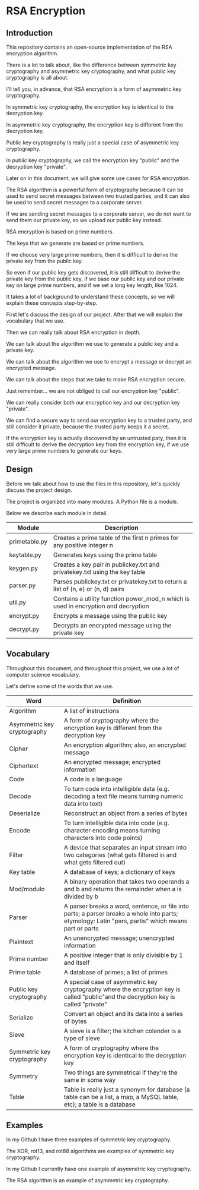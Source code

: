 # RSA Encryption

## Introduction

This repository contains an open-source implementation of the RSA encryption algorithm.

There is a lot to talk about, like the difference between symmetric key cryptography and asymmetric key cryptography, and what public key cryptography is all about.

I'll tell you, in advance, that RSA encryption is a form of asymmetric key cryptography.

In symmetric key cryptography, the encryption key is identical to the decryption key.

In asymmetric key cryptography, the encryption key is different from the decryption key.

Public key cryptography is really just a special case of asymmetric key cryptography.

In public key cryptography, we call the encryption key "public" and the decryption key "private".

Later on in this document, we will give some use cases for RSA encryption.

The RSA algorithm is a powerful form of cryptography because it can be used to send secret messages between two trusted parties, and it can also be used to send secret messages to a corporate server.

If we are sending secret messages to a corporate server, we do not want to send them our private key, so we upload our public key instead.

RSA encryption is based on prime numbers.

The keys that we generate are based on prime numbers.

If we choose very large prime numbers, then it is difficult to derive the private key from the public key.

So even if our public key gets discovered, it is still difficult to derive the private key from the public key, if we base our public key and our private key on large prime numbers, and if we set a long key length, like 1024.

It takes a lot of background to understand these concepts, so we will explain these concepts step-by-step.

First let's discuss the design of our project. After that we will explain the vocabulary that we use.

Then we can really talk about RSA encryption in depth.

We can talk about the algorithm we use to generate a public key and a private key.

We can talk about the algorithm we use to encrypt a message or decrypt an encrypted message.

We can talk about the steps that we take to make RSA encryption secure.

Just remember... we are not obliged to call our encryption key "public".

We can really consider both our encryption key and our decryption key "private".

We can find a secure way to send our encryption key to a trusted party, and still consider it private, because the trusted party keeps it a secret.

If the encryption key is actually discovered by an untrusted paty, then it is still difficult to derive the decryption key from the encryption key, if we use very large prime numbers to generate our keys.

## Design

Before we talk about how to use the files in this repository, let's quickly discuss the project design.

The project is organized into many modules. A Python file is a module.

Below we describe each module in detail.

Module | Description
------ | -----------
primetable.py | Creates a prime table of the first n primes for any positive integer n
keytable.py | Generates keys using the prime table
keygen.py | Creates a key pair in publickey.txt and privatekey.txt using the key table
parser.py | Parses publickey.txt or privatekey.txt to return a list of (n, e) or (n, d) pairs
util.py | Contains a utility function power_mod_n which is used in encryption and decryption
encrypt.py | Encrypts a message using the public key
decrypt.py | Decrypts an encrypted message using the private key

## Vocabulary

Throughout this document, and throughout this project, we use a lot of computer science vocabulary.

Let's define some of the words that we use.

Word | Definition
---- | ----------
Algorithm | A list of instructions
Asymmetric key cryptography | A form of cryptography where the encryption key is different from the decryption key
Cipher | An encryption algorithm; also, an encrypted message
Ciphertext | An encrypted message; encrypted information
Code | A code is a language
Decode | To turn code into intelligible data (e.g. decoding a text file means turning numeric data into text)
Deserialize | Reconstruct an object from a series of bytes
Encode | To turn intelligible data into code (e.g. character encoding means turning characters into code points)
Filter | A device that separates an input stream into two categories (what gets filtered in and what gets filtered out)
Key table | A database of keys; a dictionary of keys
Mod/modulo | A binary operation that takes two operands a and b and returns the remainder when a is divided by b
Parser | A parser breaks a word, sentence, or file into parts; a parser breaks a whole into parts; etymology: Latin "pars, partis" which means part or parts
Plaintext | An unencrypted message; unencrypted information
Prime number | A positive integer that is only divisible by 1 and itself
Prime table | A database of primes; a list of primes
Public key cryptography | A special case of asymmetric key cryptography where the encryption key is called "public"and the decryption key is called "private"
Serialize | Convert an object and its data into a series of bytes
Sieve | A sieve is a filter; the kitchen colander is a type of sieve
Symmetric key cryptography | A form of cryptography where the encryption key is identical to the decryption key
Symmetry | Two things are symmetrical if they're the same in some way
Table | Table is really just a synonym for database (a table can be a list, a map, a MySQL table, etc); a table is a database

## Examples

In my Github I have three examples of symmetric key cryptography.

The XOR, rot13, and rot88 algorithms are examples of symmetric key cryptography.

In my Github I currently have one example of asymmetric key cryptography.

The RSA algorithm is an example of asymmetric key cryptography.
